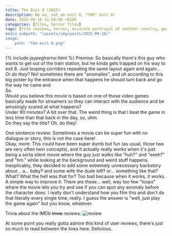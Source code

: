 ```yaml
---
title: The Exit 8 (2025)
description: No no, not an exit 8, *THE* Exit 8!
date: 2025-09-16 21:58:58 +0200
categories: [films, horror films]
tags: [film reviews, horror, accurate portrayal of another country, game reviews, jaypeg horror, let's think our way out, secret sad movie, there was an attempt, time shenanigans, wrong place wrong face, they say the title]
media_subpath: "/assets/img/posts/2025-09-16/"
image:
    path: "the-exit-8.png"
---
```

{% include jaypeghorror.html %}
<span class="reviewsection">Premise:</span> So basically there's this guy who wants to get out of the train station, but he kinda gets trapped on his way to exit 8. Just looping corridors repeating the same layout again and again... *Or do they*? No! sometimes there are "anomalies", and uh according to this big poster by the entrance when that happens he should turn back and go the way he came and<br/>So.<br/>Would you believe this movie is based on one of those video games basically made for streamers so they can interact with the audience and be amusingly scared at what happens?<br/>
<span class="reviewsection">Under 90 minutes?</span> A bit over that. The weird thing is that I beat the game in less time than that back in the day, so, uhm.<br/>
<span class="reviewsection">Do they say the title?</span> Oh, do they!

<span class="reviewsection">One sentence review:</span> Sometimes a movie can be super fun with no dialogue or story, this is not the case here!<br/>
<span class="reviewsection">Okay, more:</span> This could have been super dumb but fun (as usual, those two are very often twin concepts), and it actually really works when it's just being a sorta silent movie where the guy just walks like "huh?" and "eeeh?" and "hm." while looking at the background and weird stuff happens. Inexplicably, they decided to add some extremely unnecessary backstory about... a... baby? and some wife the dude left? or... something like that? What? What the hell was that for? Too bad because when it works, it works.<br/>
<span class="reviewsection">A simple way to improve it:</span> There are these... well, way too few "loops" where the movie lets you try and see if you can spot any anomaly before the character does. I really don't understand how you film this and don't do that literally every single time, really. I guess the answer is "well, just play the game again" but you know, whatever.

<span class="reviewsection">Trivia about the IMDb ~~trivia~~ reviews:</span>
![review](imdb-review.png)

At some point you really gotta admire this kind of user reviews, there's just so much to read between the lines here. Delicious.